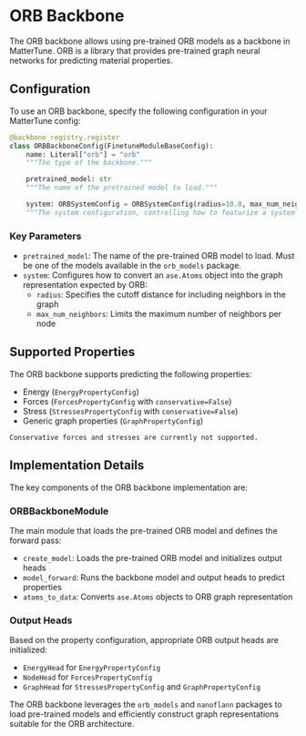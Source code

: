 # ORB Backbone

The ORB backbone allows using pre-trained ORB models as a backbone in MatterTune. ORB is a library that provides pre-trained graph neural networks for predicting material properties.

## Configuration

To use an ORB backbone, specify the following configuration in your MatterTune config:

```python
@backbone_registry.register
class ORBBackboneConfig(FinetuneModuleBaseConfig):
    name: Literal["orb"] = "orb"
    """The type of the backbone."""

    pretrained_model: str
    """The name of the pretrained model to load."""

    system: ORBSystemConfig = ORBSystemConfig(radius=10.0, max_num_neighbors=20)
    """The system configuration, controlling how to featurize a system of atoms."""
```

### Key Parameters

- `pretrained_model`: The name of the pre-trained ORB model to load. Must be one of the models available in the `orb_models` package.
- `system`: Configures how to convert an `ase.Atoms` object into the graph representation expected by ORB:
  - `radius`: Specifies the cutoff distance for including neighbors in the graph
  - `max_num_neighbors`: Limits the maximum number of neighbors per node

## Supported Properties

The ORB backbone supports predicting the following properties:

- Energy (`EnergyPropertyConfig`)
- Forces (`ForcesPropertyConfig` with `conservative=False`)
- Stress (`StressesPropertyConfig` with `conservative=False`)
- Generic graph properties (`GraphPropertyConfig`)

```{note}
Conservative forces and stresses are currently not supported.
```

## Implementation Details

The key components of the ORB backbone implementation are:

### ORBBackboneModule
The main module that loads the pre-trained ORB model and defines the forward pass:
- `create_model`: Loads the pre-trained ORB model and initializes output heads
- `model_forward`: Runs the backbone model and output heads to predict properties
- `atoms_to_data`: Converts `ase.Atoms` objects to ORB graph representation

### Output Heads
Based on the property configuration, appropriate ORB output heads are initialized:
- `EnergyHead` for `EnergyPropertyConfig`
- `NodeHead` for `ForcesPropertyConfig`
- `GraphHead` for `StressesPropertyConfig` and `GraphPropertyConfig`

The ORB backbone leverages the `orb_models` and `nanoflann` packages to load pre-trained models and efficiently construct graph representations suitable for the ORB architecture.
